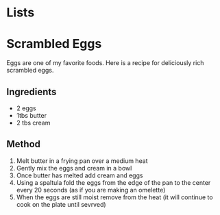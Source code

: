# Lists
<html>
  <head>
   <title>Lists</title>
  </head>
  <body>
  <h1>Scrambled Eggs</h1>
  <p>Eggs are one of my favorite foods. Here is a recipe for deliciously rich scrambled eggs. </p>
  <h2>Ingredients</h2>
  <ul>
     <li>2 eggs</li>
     <li>1tbs butter</li>
     <li>2 tbs cream</li>
   </ul>
   <h2>Method</h2>
   <ol>
      <li>Melt butter in a frying pan over a medium heat </li>
      <li>Gently mix the eggs and cream in a bowl</li>
      <li>Once butter has melted add cream and eggs</li>
      <li>Using a spaltula fold the eggs from the edge of the pan to the center every 20 seconds (as if you are making an omelette)</li>
      <li>When the eggs are still moist remove from the heat (it will continue to cook on the plate until sevrved)</li>
    </ol>
  </body>
</html>
